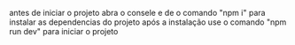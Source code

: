 antes de iniciar o projeto abra o consele e de o comando "npm i" para instalar as dependencias do projeto
após a instalação use o comando "npm run dev" para iniciar o projeto
 
